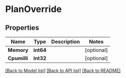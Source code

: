 # PlanOverride

## Properties
Name | Type | Description | Notes
------------ | ------------- | ------------- | -------------
**Memory** | **int64** |  | [optional] 
**Cpumilli** | **int32** |  | [optional] 

[[Back to Model list]](../README.md#documentation-for-models) [[Back to API list]](../README.md#documentation-for-api-endpoints) [[Back to README]](../README.md)


